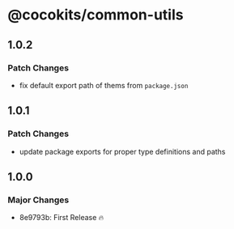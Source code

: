 # @cocokits/common-utils

## 1.0.2

### Patch Changes

- fix default export path of thems from `package.json`

## 1.0.1

### Patch Changes

- update package exports for proper type definitions and paths

## 1.0.0

### Major Changes

- 8e9793b: First Release 🔥
